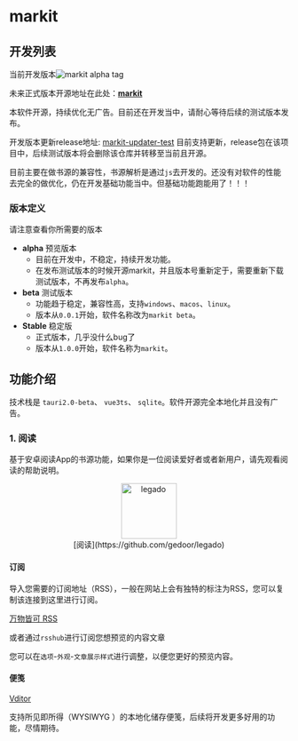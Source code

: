 # markit
## 开发列表
当前开发版本![markit alpha tag](https://img.shields.io/github/v/tag/heiyehk/markit-updater-test)

未来正式版本开源地址在此处：**[markit](https://github.com/heiyehk/markit)**

本软件开源，持续优化无广告。目前还在开发当中，请耐心等待后续的测试版本发布。

开发版本更新release地址: [markit-updater-test](https://github.com/heiyehk/markit-updater-test/releases)  目前支持更新，release包在该项目中，后续测试版本将会删除该仓库并转移至当前且开源。

目前主要在做书源的兼容性，书源解析是通过`js`去开发的。还没有对软件的性能去完全的做优化，仍在开发基础功能当中。但基础功能跑能用了！！！
### 版本定义
请注意查看你所需要的版本
* **alpha** 预览版本
  * 目前在开发中，不稳定，持续开发功能。
  * 在发布测试版本的时候开源markit，并且版本号重新定于，需要重新下载测试版本，不再发布`alpha`。
* **beta** 测试版本
  * 功能趋于稳定，兼容性高，支持`windows`、`macos`、`linux`。
  * 版本从`0.0.1`开始，软件名称改为`markit beta`。
* **Stable** 稳定版
  * 正式版本，几乎没什么bug了
  * 版本从`1.0.0`开始，软件名称为`markit`。
## 功能介绍
技术栈是 `tauri2.0-beta`、 `vue3ts`、 `sqlite`。软件开源完全本地化并且没有广告。
### 1. 阅读
基于安卓阅读App的书源功能，如果你是一位阅读爱好者或者新用户，请先观看阅读的帮助说明。
<div align="center">
    <img width="100" height="100" src="https://github.com/gedoor/legado/raw/master/app/src/main/res/mipmap-xxxhdpi/ic_launcher.png" alt="legado"/> 
    <br />
    [阅读](https://github.com/gedoor/legado)
</div>

#### 订阅
导入您需要的订阅地址（RSS），一般在网站上会有独特的标注为RSS，您可以复制该连接到这里进行订阅。

[万物皆可 RSS](https://rsshub.app/)

或者通过`rsshub`进行订阅您想预览的内容文章

您可以在`选项`-`外观`-`文章展示样式`进行调整，以便您更好的预览内容。
#### 便笺
[Vditor](https://github.com/Vanessa219/vditor)

支持所见即所得（WYSIWYG ）的本地化储存便笺，后续将开发更多好用的功能，尽情期待。

